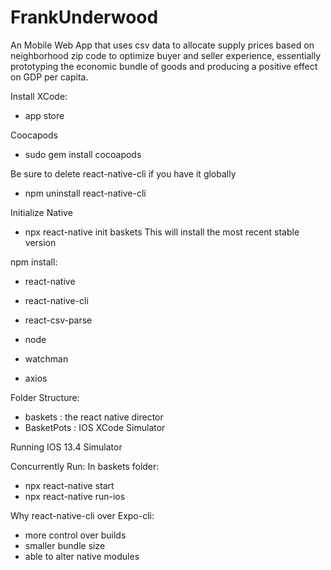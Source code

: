 # FrankUnderwood
An Mobile Web App that uses csv data to allocate supply prices based on neighborhood zip code to optimize buyer and seller experience, essentially prototyping the economic bundle of goods and producing a positive effect on GDP per capita. 

Install XCode:
- app store

Coocapods
- sudo gem install cocoapods

Be sure to delete react-native-cli if you have it globally
- npm uninstall react-native-cli

Initialize Native
- npx react-native init baskets
This will install the most recent stable version




npm install:
- react-native
- react-native-cli
- react-csv-parse


- node
- watchman
- axios



Folder Structure:
- baskets : the react native director
- BasketPots : IOS XCode Simulator

Running IOS 13.4 Simulator

Concurrently Run:
In baskets folder:
- npx react-native start
- npx react-native run-ios

Why react-native-cli over Expo-cli:
- more control over builds
- smaller bundle size
- able to alter native modules



